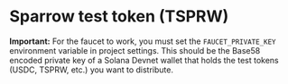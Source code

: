 # Sparrow test token  (TSPRW)

**Important:** For the faucet to work, you must set the `FAUCET_PRIVATE_KEY` environment variable in project settings. This should be the Base58 encoded private key of a Solana Devnet wallet that holds the test tokens (USDC, TSPRW, etc.) you want to distribute.
